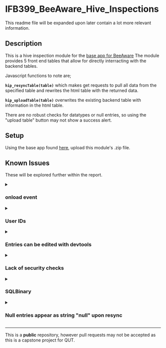 # IFB399_BeeAware_Hive_Inspections
This readme file will be expanded upon later contain a lot more relevant information.

## Description
This is a hive inspection module for the [base app for BeeAware](https://github.com/tendy0505/BeeAware)
The module provides 5 front end tables that allow for directly interracting with the backend tables.



Javascript functions to note are;

**`hip_resyncTable(table)`** which makes get requests to pull all data from the specified table and rewrites the html table with the returned data.

**`hip_uploadTable(table)`** overwrites the existing backend table with information in the html table.

There are no robust checks for datatypes or null entries, so using the "upload table" button may not show a success alert.


## Setup
Using the base app found [here](https://github.com/tendy0505/BeeAware), upload this module's .zip file.


## Known Issues
These will be explored further within the report.

<details>
  <summary><h3>onload event</h3></summary>
  
Since the modules are added dynamically, `window.onload()` does not execute.
This prevents loading relevant data once leaving tables to be updated everytime the user switches screens.

</details>

<details>
  <summary><h3>User IDs</h3></summary>
  
When adding a row, the UserID is always set to 1
```js
    ...
    <th>1</th> <!-- UserID -->
    ...
```
Rather than writing a GET request for the user id, it is already provided on the base app upon login
```js
function login(event) {
    ...
        .then(response => {
            response.json().then(data => {
                if (response.status == 202) {
                    currentUser = data // <-- here
                    updateUserTab(currentUser)
                    switchPage('mainPage')
                    switchInnerPage('mainInnerPage')
                    ModuleCheck();
                    ModuleList();
    ...
```
currentUser should be accessed across modules for cases like updating the rows to have the correct userID, when uploading to the backend tables, security checks, etc.
</details>

<details>
  <summary><h3>Entries can be edited with devtools</h3></summary>

There are only front-end preventions from users adding whatever data they desire.
All datachecks and column restrictions are made via html but should also be checked before posting to tables.

This is quite an urgent issue as anyone can provide whatever data they wish.
</details>

<details>
  <summary><h3>Lack of security checks</h3></summary>

The security level values aren't utilized within this module, allowing for users with any security level to add and remove any entires in the 5 provided tables.
</details>

<details>
  <summary><h3>SQLBinary</h3></summary>

There is no front-end handling of this datatype. Ideally the user would be able to upload and preview images.

As a result a "Not available" is displayed under image columns and sections for this are commented out.
The HiveInspectionNotes table has also been removed as a result of this as the table proves useless without handling the SQLBinary datatype.
</details>

<details>
  <summary><h3>Null entries appear as string "null" upon resync</h3></summary>

No checks for NULL types are made before pushing entries to the html table, resulting in `"null"` rather than `NULL` in tables.
</details>

---
This is a **public** repository, however pull requests may not be accepted as this is a capstone project for QUT.